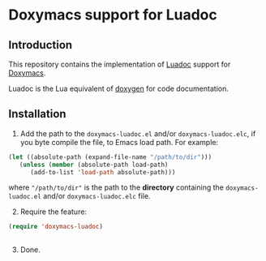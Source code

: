 # Doxymacs support for Luadoc

## Introduction

This repository contains the implementation of
[Luadoc](http://keplerproject.github.io/luadoc/) support for
[Doxymacs](http://doxymacs.sourceforge.net/).

Luadoc is the Lua equivalent of [doxygen](http://doxygen.org) for code
documentation.

## Installation

 1. Add the path to the `doxymacs-luadoc.el` and/or `doxymacs-luadoc.elc`,
    if you byte compile the file, to Emacs load path. For example:
    
   ```lisp
   (let ((absolute-path (expand-file-name "/path/to/dir")))
      (unless (member (absolute-path load-path)
         (add-to-list 'load-path absolute-path)))
   ```
   where `"/path/to/dir"` is the path to the **directory**
   containing the `doxymacs-luadoc.el` and/or `doxymacs-luadoc.elc`
   file.
     
 2. Require the feature:
 
           
   ```lisp
   (require 'doxymacs-luadoc)
        
   ```
        
 3. Done.        

